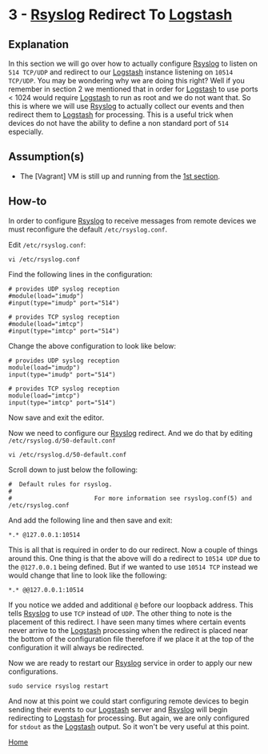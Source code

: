 3 - [Rsyslog] Redirect To [Logstash]
================================

Explanation
-----------
In this section we will go over how to actually configure [Rsyslog] to listen
on `514 TCP/UDP` and redirect to our [Logstash] instance listening on `10514 TCP/UDP`.
You may be wondering why we are doing this right? Well if you remember in section
2 we mentioned that in order for [Logstash] to use ports < 1024 would require
[Logstash] to run as root and we do not want that. So this is where we will use
[Rsyslog] to actually collect our events and then redirect them to [Logstash] for
processing. This is a useful trick when devices do not have the ability to define
a non standard port of `514` especially.

Assumption(s)
-------------
* The [Vagrant] VM is still up and running from the [1st section](1-Installing-Logstash/README.md).

How-to
------
In order to configure [Rsyslog] to receive messages from remote devices we must
reconfigure the default `/etc/rsyslog.conf`.

Edit `/etc/rsyslog.conf`:
```
vi /etc/rsyslog.conf
```
Find the following lines in the configuration:
```
# provides UDP syslog reception
#module(load="imudp")
#input(type="imudp" port="514")

# provides TCP syslog reception
#module(load="imtcp")
#input(type="imtcp" port="514")
```
Change the above configuration to look like below:
```
# provides UDP syslog reception
module(load="imudp")
input(type="imudp" port="514")

# provides TCP syslog reception
module(load="imtcp")
input(type="imtcp" port="514")
```
Now save and exit the editor.

Now we need to configure our [Rsyslog] redirect. And we do that by editing
`/etc/rsyslog.d/50-default.conf`
```
vi /etc/rsyslog.d/50-default.conf
```
Scroll down to just below the following:
```
#  Default rules for rsyslog.
#
#                       For more information see rsyslog.conf(5) and /etc/rsyslog.conf
```
And add the following line and then save and exit:
```
*.* @127.0.0.1:10514
```
This is all that is required in order to do our redirect. Now a couple of things
around this. One thing is that the above will do a redirect to `10514 UDP` due to
the `@127.0.0.1` being defined. But if we wanted to use `10514 TCP` instead we
would change that line to look like the following:
```
*.* @@127.0.0.1:10514
```
If you notice we added and additional `@` before our loopback address. This tells
[Rsyslog] to use `TCP` instead of `UDP`. The other thing to note is the placement
of this redirect. I have seen many times where certain events never arrive to the
[Logstash] processing when the redirect is placed near the bottom of the configuration
file therefore if we place it at the top of the configuration it will always be
redirected.

Now we are ready to restart our [Rsyslog] service in order to apply our new
configurations.
```
sudo service rsyslog restart
```

And now at this point we could start configuring remote devices to begin sending
their events to our [Logstash] server and [Rsyslog] will begin redirecting to
[Logstash] for processing. But again, we are only configured for `stdout` as the
[Logstash] output. So it won't be very useful at this point.

[Home](../README.md)

[Logstash]: <https://www.elastic.co/products/logstash>
[Rsyslog]: <https://en.wikipedia.org/wiki/Rsyslog>
